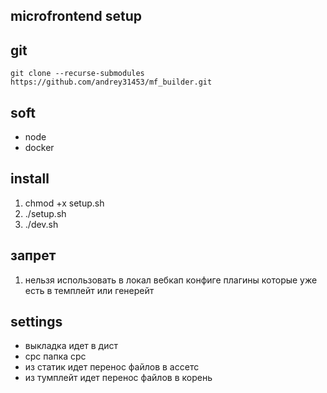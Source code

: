 <!-- не переписывать -->
<!-- данный файл сгенерирован автоматически -->

## microfrontend setup

## git

`git clone --recurse-submodules https://github.com/andrey31453/mf_builder.git`

## soft

- node
- docker

## install

1. chmod +x setup.sh
2. ./setup.sh
3. ./dev.sh

## запрет

1. нельзя использовать в локал вебкап конфиге плагины которые уже есть в темплейт или генерейт

## settings

- выкладка идет в дист
- срс папка срс
- из статик идет перенос файлов в ассетс
- из тумплейт идет перенос файлов в корень
